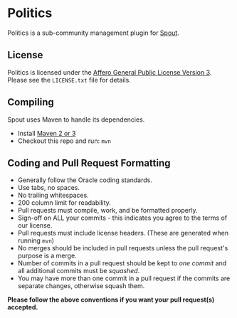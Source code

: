 Politics
===========

Politics is a sub-community management plugin for [Spout](http://spout.org).

License
-------
Politics is licensed under the [Affero General Public License Version 3][License]. Please see the `LICENSE.txt` file for details.

Compiling
---------
Spout uses Maven to handle its dependencies.

* Install [Maven 2 or 3](http://maven.apache.org/download.html)
* Checkout this repo and run: `mvn`

Coding and Pull Request Formatting
----------------------------------
* Generally follow the Oracle coding standards.
* Use tabs, no spaces.
* No trailing whitespaces.
* 200 column limit for readability.
* Pull requests must compile, work, and be formatted properly.
* Sign-off on ALL your commits - this indicates you agree to the terms of our license.
* Pull requests must include license headers. (These are generated when running `mvn`)
* No merges should be included in pull requests unless the pull request's purpose is a merge.
* Number of commits in a pull request should be kept to *one commit* and all additional commits must be *squashed*.
* You may have more than one commit in a pull request if the commits are separate changes, otherwise squash them.

**Please follow the above conventions if you want your pull request(s) accepted.**

[License]: http://www.gnu.org/licenses/agpl.html

